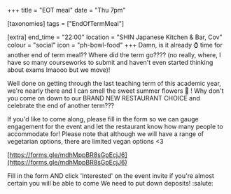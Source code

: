 +++
title = "EOT meal"
date = "Thu 7pm"

[taxonomies]
tags = ["EndOfTermMeal"]

[extra]
end_time = "22:00"
location = "SHIN Japanese Kitchen & Bar, Cov"
colour = "social"
icon = "ph-bowl-food"
+++
Damn, is it already ⌚ time for another end of term meal?? Where did the term go???? (no really, where, I have so many courseworks to submit and haven't even started thinking about exams lmaooo but we move)!

Well done on getting through the last teaching term of this academic year, we're nearly there and I can smell the sweet summer flowers 💮  !  Why don't you come on down to our BRAND NEW RESTAURANT CHOICE and celebrate the end of another term???

If you'd like to come along, please fill in the form so we can gauge engagement for the event and let the restaurant know how many people to accommodate for! Please note that although we will have a range of vegetarian options, there are limited vegan options <3

[https://forms.gle/mdhMppBR8sGpEcjJ6](https://forms.gle/mdhMppBR8sGpEcjJ6)

Fill in the form AND click 'Interested' on the event invite if you're almost certain you will be able to come
We need to put down deposits! :salute:
